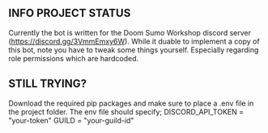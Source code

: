 ## INFO PROJECT STATUS ##
Currently the bot is written for the Doom Sumo Workshop discord server (https://discord.gg/3VmmEmxy6W).
While it duable to implement a copy of this bot, note you have to tweak some things yourself. Especially regarding role permissions which are hardcoded.


## STILL TRYING? ##
Download the required pip packages and make sure to place a .env file in the project folder. The env file should specify;
DISCORD_API_TOKEN = "your-token"
GUILD = "your-guild-id" 
